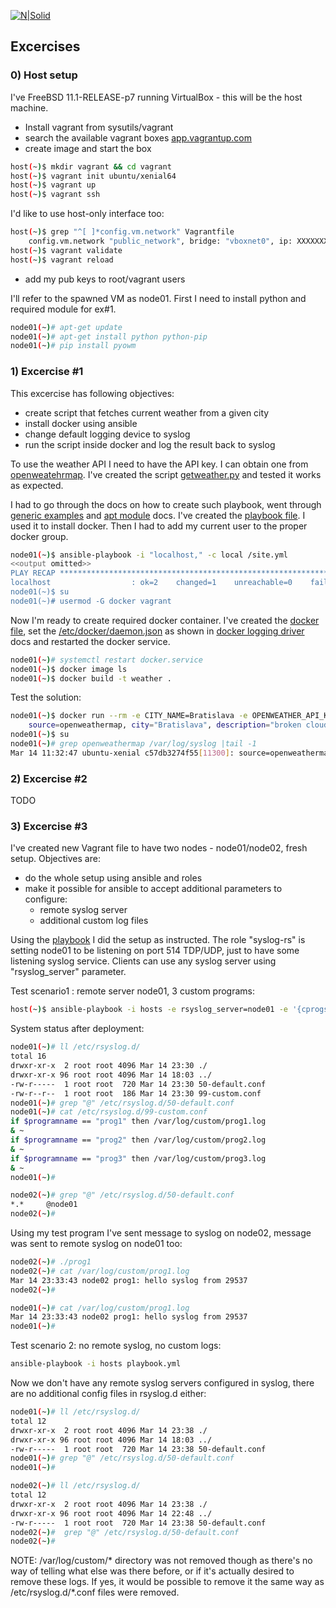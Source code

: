 [![N|Solid](https://cldup.com/dTxpPi9lDf.thumb.png)](https://nodesource.com/products/nsolid)
## Excercises
### 0) Host setup

I've FreeBSD 11.1-RELEASE-p7 running VirtualBox - this will be the host machine. 
  - Install vagrant from sysutils/vagrant
  - search the available vagrant boxes [app.vagrantup.com][vg1] 
  - create image and start the box
```sh
host(~)$ mkdir vagrant && cd vagrant
host(~)$ vagrant init ubuntu/xenial64
host(~)$ vagrant up
host(~)$ vagrant ssh
````
I'd like to use host-only interface too:
```sh
host(~)$ grep "^[ ]*config.vm.network" Vagrantfile
    config.vm.network "public_network", bridge: "vboxnet0", ip: XXXXXXXX
host(~)$ vagrant validate
host(~)$ vagrant reload
```
  - add my pub keys to root/vagrant users

I'll refer to the spawned VM as node01. First I need to install python and required module for ex#1. 
```sh
node01(~)# apt-get update
node01(~)# apt-get install python python-pip
node01(~)# pip install pyowm
```

### 1) Excercise #1
This excercise has following objectives:
- create script that fetches current weather from a given city
- install docker using ansible
- change default logging device to syslog
- run the script inside docker and log the result back to syslog

To use the weather API I need to have the API key. I can obtain one from [openweatehrmap][ow1]. I've created the script [getweather.py][gwpy] and tested it works as expected. 

I had to go through the docs on how to create such playbook, went through [generic examples][pb1] and [apt module][pb2] docs. I've created the [playbook file][pb3]. I used it to install docker. Then I had to add my current user to the proper docker group. 
```sh
node01(~)$ ansible-playbook -i "localhost," -c local /site.yml
<<output omitted>>
PLAY RECAP *********************************************************************
localhost                  : ok=2    changed=1    unreachable=0    failed=0
node01(~)$ su
node01(~)# usermod -G docker vagrant
```
Now I'm ready to create required docker container. I've created the [docker file][df1], set the [/etc/docker/daemon.json][df2] as shown in [docker logging driver][dl1] docs and restarted the docker service. 

```sh
node01(~)# systemctl restart docker.service
node01(~)$ docker image ls
node01(~)$ docker build -t weather .
```
Test the solution:
```sh
node01(~)$ docker run --rm -e CITY_NAME=Bratislava -e OPENWEATHER_API_KEY=xxxxxxxxx weather
    source=openweathermap, city="Bratislava", description="broken clouds", temp=8.88, humidity=57
node01(~)$ su
node01(~)# grep openweathermap /var/log/syslog |tail -1
Mar 14 11:32:47 ubuntu-xenial c57db3274f55[11300]: source=openweathermap, city="Bratislava", description="broken clouds", temp=8.88, humidity=57
```
### 2) Excercise #2
TODO

### 3) Excercise #3
I've created new Vagrant file to have two nodes - node01/node02, fresh setup. Objectives are:
- do the whole setup using ansible and roles
- make it possible for ansible to accept additional parameters to configure:
    - remote syslog server
    - additional custom log files

Using the [playbook][pb4] I did the setup as instructed. The role "syslog-rs" is setting node01 to be listening on port 514 TDP/UDP, just to have some listening syslog service. Clients can use any syslog server using "rsyslog_server" parameter. 

Test scenario1 : remote server node01, 3 custom programs:
```sh
host(~)$ ansible-playbook -i hosts -e rsyslog_server=node01 -e '{cprogs:[prog1,prog2,prog3]}' playbook.yml
```
System status after deployment: 
```sh
node01(~)# ll /etc/rsyslog.d/
total 16
drwxr-xr-x  2 root root 4096 Mar 14 23:30 ./
drwxr-xr-x 96 root root 4096 Mar 14 18:03 ../
-rw-r-----  1 root root  720 Mar 14 23:30 50-default.conf
-rw-r--r--  1 root root  186 Mar 14 23:30 99-custom.conf
node01(~)# grep "@" /etc/rsyslog.d/50-default.conf
node01(~)# cat /etc/rsyslog.d/99-custom.conf
if $programname == "prog1" then /var/log/custom/prog1.log
& ~
if $programname == "prog2" then /var/log/custom/prog2.log
& ~
if $programname == "prog3" then /var/log/custom/prog3.log
& ~
node01(~)#

node02(~)# grep "@" /etc/rsyslog.d/50-default.conf
*.*     @node01
node02(~)#
```
Using my test program I've sent message to syslog on node02, message was sent to remote syslog on node01 too:
```sh
node02(~)# ./prog1
node02(~)# cat /var/log/custom/prog1.log
Mar 14 23:33:43 node02 prog1: hello syslog from 29537
node02(~)#

node01(~)# cat /var/log/custom/prog1.log
Mar 14 23:33:43 node02 prog1: hello syslog from 29537
node01(~)#
```

Test scenario 2: no remote syslog, no custom logs:
```sh
ansible-playbook -i hosts playbook.yml
```

Now we don't have any remote syslog servers configured in syslog, there are no additional config files in rsyslog.d either:
```sh
node01(~)# ll /etc/rsyslog.d/
total 12
drwxr-xr-x  2 root root 4096 Mar 14 23:38 ./
drwxr-xr-x 96 root root 4096 Mar 14 18:03 ../
-rw-r-----  1 root root  720 Mar 14 23:38 50-default.conf
node01(~)# grep "@" /etc/rsyslog.d/50-default.conf
node01(~)#

node02(~)# ll /etc/rsyslog.d/
total 12
drwxr-xr-x  2 root root 4096 Mar 14 23:38 ./
drwxr-xr-x 96 root root 4096 Mar 14 22:48 ../
-rw-r-----  1 root root  720 Mar 14 23:38 50-default.conf
node02(~)#  grep "@" /etc/rsyslog.d/50-default.conf
node02(~)#
```

NOTE: /var/log/custom/* directory was not removed though as there's no way of telling what else was there before, or if it's actually desired to remove these logs. If yes, it would be possible to remove it the same way as /etc/rsyslog.d/*.conf files were removed. 

[vg1]: https://app.vagrantup.com/boxes/search?provider=virtualbox
[ow1]: http://openweathermap.org/appid
[gwpy]:https://github.com/martin-0/pnet/blob/master/exercise1/getweather.py
[pb1]: http://docs.ansible.com/ansible/latest/playbooks_intro.html#playbook-language-example
[pb2]: http://docs.ansible.com/ansible/latest/apt_module.html
[pb3]: https://github.com/martin-0/pnet/blob/master/exercise1/site.yml
[df1]: https://github.com/martin-0/pnet/blob/master/exercise1/Dockerfile
[df2]: https://github.com/martin-0/pnet/blob/master/exercise1/daemon.json
[dl1]: https://docs.docker.com/config/containers/logging/configure/#configure-the-default-logging-driver
[pb4]: https://github.com/martin-0/pnet/blob/master/exercise3/playbook.yml

